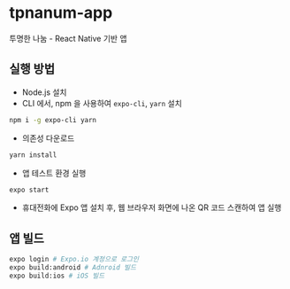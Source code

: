 # tpnanum-app
투명한 나눔 - React Native 기반 앱

## 실행 방법

- Node.js 설치
- CLI 에서, npm 을 사용하여 `expo-cli`, `yarn` 설치
  
```bash
npm i -g expo-cli yarn
```

- 의존성 다운로드

```bash
yarn install
```

- 앱 테스트 환경 실행

```bash
expo start
```

- 휴대전화에 Expo 앱 설치 후, 웹 브라우저 화면에 나온 QR 코드 스캔하여 앱 실행

## 앱 빌드

```bash
expo login # Expo.io 계정으로 로그인
expo build:android # Adnroid 빌드
expo build:ios # iOS 빌드
```